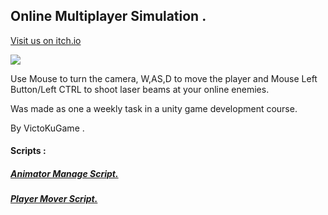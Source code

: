 ## Online Multiplayer Simulation .
[Visit us on itch.io](https://victoku1.itch.io/online-multiplayer-simulation)


[![](http://img.youtube.com/vi/Zww1qqbtNgY/0.jpg)](http://www.youtube.com/watch?v=Zww1qqbtNgY "Online Multiplayer Simulation")

Use Mouse to turn the camera, W,AS,D to move the player and Mouse Left Button/Left CTRL to shoot laser beams at your online enemies.

Was made as one a weekly task in a unity game development course.

By VictoKuGame .


#### Scripts :
##### [     Animator Manage Script.](https://github.com/VictoKuGame/Online-Multiplayer-Simulation/blob/main/Assets/scripts/Player/AnimatorManager.cs)
##### [     Player Mover Script.](https://github.com/VictoKuGame/Online-Multiplayer-Simulation/blob/main/Assets/scripts/Player/PlayerMover.cs)












